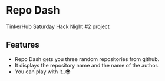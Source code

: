 
# Repo Dash


TinkerHub Saturday Hack Night #2 project





## Features

- Repo Dash gets you three random repositories from github.
- It displays the repository name and the name of the author.
- You can play with it..😎
